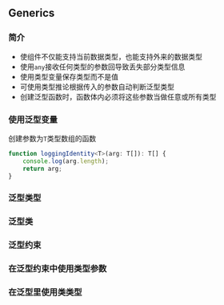## Generics

### 简介

* 使组件不仅能支持当前数据类型，也能支持外来的数据类型
* 使用`any`接收任何类型的参数回导致丢失部分类型信息
* 使用类型变量保存类型而不是值
* 可使用类型推论根据传入的参数自动判断泛型类型
* 创建泛型函数时，函数体内必须将这些参数当做任意或所有类型

### 使用泛型变量

创建参数为`T`类型数组的函数

```typescript
function loggingIdentity<T>(arg: T[]): T[] {
    console.log(arg.length);
    return arg;
}
```

### 泛型类型



### 泛型类

### 泛型约束

### 在泛型约束中使用类型参数

### 在泛型里使用类类型

